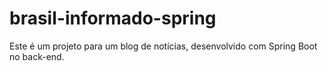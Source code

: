 # brasil-informado-spring
Este é um projeto para um blog de notícias,  desenvolvido com Spring Boot no back-end.
